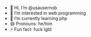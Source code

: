 - 👋 Hi, I’m @usausernob
- 👀 I’m interested in web programming
- 🌱 I’m currently learning php
- 😄 Pronouns: he/him
- ⚡ Fun fact: fuck lgbt
